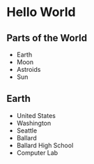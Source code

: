 # Hello World

## Parts of the World

* Earth
* Moon
* Astroids
* Sun

## Earth

* United States
* Washington
* Seattle
* Ballard
* Ballard High School
* Computer Lab
